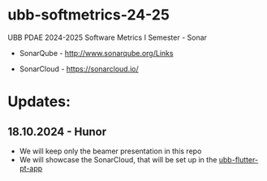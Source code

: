 # ubb-softmetrics-24-25
UBB PDAE 2024-2025 Software Metrics I Semester - Sonar

- SonarQube - http://www.sonarqube.org/Links 

- SonarCloud - https://sonarcloud.io/

# Updates:

## 18.10.2024 - Hunor
- We will keep only the beamer presentation in this repo
- We will showcase the SonarCloud, that will be set up in the [ubb-flutter-pt-app](https://github.com/ordoghunor/ubb-flutter-pt-app)
